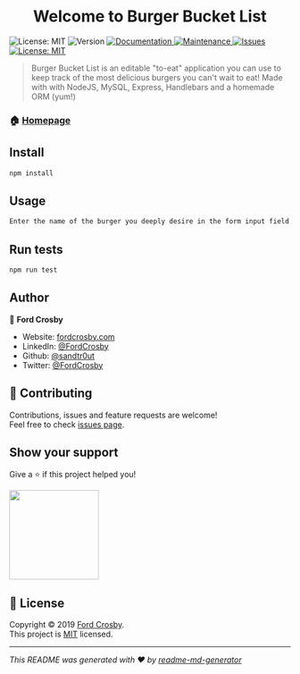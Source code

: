 <h1 align="center">Welcome to Burger Bucket List</h1>
<p>
   <img alt="License: MIT" src="https://img.shields.io/static/v1?label=stack&message=back-end&color=important&style=flat-square" />
  <img alt="Version" src="https://img.shields.io/badge/version-1.0.0-blue.svg?cacheSeconds=2592000&style=flat-square" />
  <a href="https://github.com/sandtr0ut/burger#readme">
    <img alt="Documentation" src="https://img.shields.io/badge/documentation-yes-brightgreen?style=flat-square" target="_blank" />
  </a>
  <a href="https://github.com/sandtr0ut/burger/graphs/commit-activity">
    <img alt="Maintenance" src="https://img.shields.io/badge/Maintained%3F-yes-blueviolet?style=flat-square" target="_blank" />
  </a>
  <a href="https://github.com/sandtr0ut/burger/issues">
    <img alt="Issues" src="https://img.shields.io/github/issues/sandtr0ut/burger?style=flat-square" target="_blank" />
    </a>
    <a href="https://github.com/sandtr0ut/burger/blob/master/LICENSE">
    <img alt="License: MIT" src="https://img.shields.io/badge/License-MIT-yellow?style=flat-square" target="_blank" />
  </a>
</p>

> Burger Bucket List is an editable "to-eat" application you can use to keep track of the most delicious burgers you can't wait to eat! Made with with NodeJS, MySQL, Express, Handlebars and a homemade ORM (yum!)

### 🏠 [Homepage](https://calm-garden-80956.herokuapp.com/burgers)

## Install

```sh
npm install
```

## Usage

```sh
Enter the name of the burger you deeply desire in the form input field and submit. Once you eat your beautiful burger, click "Devour It"
```

## Run tests

```sh
npm run test
```

## Author

👤 **Ford Crosby**

- Website: [fordcrosby.com](fordcrosby.com)
- LinkedIn: [@FordCrosby](https://www.linkedin.com/in/fordcrosby/)
- Github: [@sandtr0ut](https://github.com/sandtr0ut)
- Twitter: [@FordCrosby](https://twitter.com/FordCrosby)

## 🤝 Contributing

Contributions, issues and feature requests are welcome!<br />Feel free to check [issues page](https://github.com/sandtr0ut/burger/issues).

## Show your support

Give a ⭐️ if this project helped you!

<a href="https://www.patreon.com/sandtr0ut">
  <img src="https://c5.patreon.com/external/logo/become_a_patron_button@2x.png" width="160">
</a>

## 📝 License

Copyright © 2019 [Ford Crosby](https://github.com/sandtr0ut).<br />
This project is [MIT](https://github.com/sandtr0ut/burger/blob/master/LICENSE) licensed.

---

_This README was generated with ❤️ by [readme-md-generator](https://github.com/kefranabg/readme-md-generator)_
